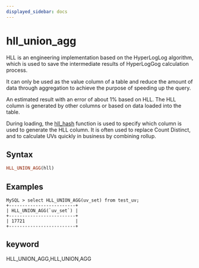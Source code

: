 ```yaml
---
displayed_sidebar: docs
---
```


# hll_union_agg

HLL is an engineering implementation based on the HyperLogLog algorithm, which is used to save the intermediate results of HyperLogGog calculation process.

It can only be used as the value column of a table and reduce the amount of data through aggregation to achieve the purpose of speeding up the query.

An estimated result with an error of about 1% based on HLL. The HLL column is generated by other columns or based on data loaded into the table.

During loading, the [hll_hash](../scalar-functions/hll_hash.md) function is used to specify which column is used to generate the HLL column. It is often used to replace Count Distinct, and to calculate UVs quickly in business by combining rollup.

## Syntax

```Haskell
HLL_UNION_AGG(hll)
```

## Examples

```plain text
MySQL > select HLL_UNION_AGG(uv_set) from test_uv;
+-------------------------+
| HLL_UNION_AGG(`uv_set`) |
+-------------------------+
| 17721                   |
+-------------------------+
```

## keyword

HLL_UNION_AGG,HLL,UNION,AGG

